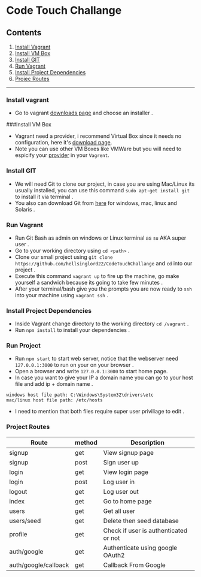 # Code Touch Challange

## Contents 
1. [Install Vagrant](#install-vagrant)
2. [Install VM Box](#install-vm-box)
3. [Install GIT](#install-git)
4. [Run Vagrant](#run-vagrant)
5. [Install Project Dependencies](#install-project-dependencies)
6. [Projec Routes](#project-routes) 

---------

### Install vagrant
* Go to vagrant [downloads page](https://www.vagrantup.com/downloads.html) and choose an installer . 

###Install VM Box
* Vagrant need a provider, i recommend Virtual Box since it needs no configuration, here it's [download page](https://www.virtualbox.org/wiki/Downloads).
* Note you can use other VM Boxes like VMWare but you will need to espicify your [provider](https://www.vagrantup.com/docs/providers/) in your `Vagrent`. 

### Install GIT
* We will need Git to clone our project, in case you are using Mac/Linux its usually installed, you can use this command `sudo apt-get install git` to install it via terminal . 
* You also can download Git from [here](https://git-scm.com/downloads) for windows, mac, linux and Solaris . 

### Run Vagrant
* Run Git Bash as admin on windows or Linux terminal as `su` AKA super user . 
* Go to your working directory using `cd <path>` . 
* Clone our small project using `git clone https://github.com/hellsinglord22/CodeTouchChallange` and `cd` into our project . 
* Execute this command `vagrant up` to fire up the machine, go make yourself a sandwich because its going to take few minutes . 
* After your terminal/bash give you the prompts you are now ready to `ssh` into your machine using `vagrant ssh` . 

### Install Project Dependencies
* Inside Vagrant change directory to the working directory `cd /vagrant` . 
* Run `npm install` to install your dependencies .

### Run Project
* Run `npm start` to start web server, notice that the webserver need `127.0.0.1:3000` to run on your on your browser . 
* Open a browser and write `127.0.0.1:3000` to start home page. 
* In case you want to give your IP a domain name you can go to your host file and add ip + domain name . 
```
windows host file path: C:\Windows\System32\drivers\etc
mac/linux host file path: /etc/hosts
```
* I need to mention that both files require super user priviliage to edit . 

### Project Routes
| Route                	| method 	| Description                           	|
|----------------------	|--------	|---------------------------------------	|
| signup               	| get    	| View signup page                      	|
| signup               	| post   	| Sign user up                          	|
| login                	| get    	| View login page                       	|
| login                	| post   	| Log user in                           	|
| logout               	| get    	| Log user out                          	|
| index                	| get    	| Go to home page                       	|
| users                	| get    	| Get all user                          	|
| users/seed           	| get    	| Delete then seed database             	|
| profile              	| get    	| Check if user is authenticated or not 	|
| auth/google          	| get    	| Authenticate using google OAuth2      	|
| auth/google/callback 	| get    	| Callback From Google                  	|




